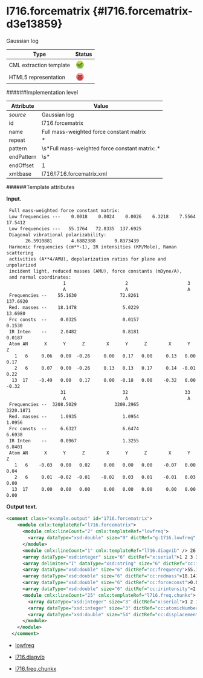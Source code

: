 # l716.forcematrix {#l716.forcematrix-d3e13859}

Gaussian log

| Type                                                                                                                                                | Status                                                                                                                                              |
|----|----|
| CML extraction template                                                                                                                             | ![](/imgs/Total.png)                                                                                                                                |
| HTML5 representation                                                                                                                                | ![](/imgs/None.png)                                                                                                                                 |

######Implementation level

| Attribute                                                                                                                                           | Value                                                                                                                                               |
|----|----|
| *source*                                                                                                                                            | Gaussian log                                                                                                                                        |
| id                                                                                                                                                  | l716.forcematrix                                                                                                                                    |
| name                                                                                                                                                | Full mass-weighted force constant matrix                                                                                                            |
| repeat                                                                                                                                              | \*                                                                                                                                                  |
| pattern                                                                                                                                             | \\s\*Full mass-weighted force constant matrix:.\*                                                                                                   |
| endPattern                                                                                                                                          | \\s\*                                                                                                                                               |
| endOffset                                                                                                                                           | 1                                                                                                                                                   |
| xml:base                                                                                                                                            | l716/l716.forcematrix.xml                                                                                                                           |

######Template attributes

**Input.**

     Full mass-weighted force constant matrix:
     Low frequencies ---    0.0018    0.0024    0.0026    6.3218    7.5564   17.5412
     Low frequencies ---   55.1764   72.8335  137.6925
     Diagonal vibrational polarizability:
           26.5910881       4.6882388       9.8373439
     Harmonic frequencies (cm**-1), IR intensities (KM/Mole), Raman scattering
     activities (A**4/AMU), depolarization ratios for plane and unpolarized
     incident light, reduced masses (AMU), force constants (mDyne/A),
     and normal coordinates:
                         1                      2                      3
                         A                      A                      A
     Frequencies --    55.1630                72.8261               137.6920
     Red. masses --    18.1478                 5.0229                13.6980
     Frc consts  --     0.0325                 0.0157                 0.1530
     IR Inten    --     2.0482                 0.8181                 0.0187
     Atom AN      X      Y      Z        X      Y      Z        X      Y      Z
       1   6     0.06   0.00  -0.26     0.00   0.17   0.00     0.13   0.00   0.17
       2   6     0.07   0.00  -0.26     0.13   0.13   0.17     0.14  -0.01   0.22
      13  17    -0.49   0.00   0.17     0.00  -0.18   0.00    -0.32   0.00  -0.32
                        31                     32                     33
                         A                      A                      A
     Frequencies --  3208.5029              3209.2965              3220.1871
     Red. masses --     1.0935                 1.0954                 1.0956
     Frc consts  --     6.6327                 6.6474                 6.6938
     IR Inten    --     0.0967                 1.3255                 6.8401
     Atom AN      X      Y      Z        X      Y      Z        X      Y      Z
       1   6    -0.03   0.00   0.02     0.00   0.00   0.00    -0.07   0.00   0.04
       2   6     0.01  -0.02  -0.01    -0.02   0.03   0.01    -0.01   0.03   0.00
      13  17     0.00   0.00   0.00     0.00   0.00   0.00     0.00   0.00   0.00

      

**Output text.**

```xml
<comment class="example.output" id="1716.forcematrix">
    <module cmlx:templateRef="l716.forcematrix">
      <module cmlx:lineCount="2" cmlx:templateRef="lowfreq">
        <array dataType="xsd:double" size="9" dictRef="g:1716.lowfreq" cmlx:templateRef="lowfreq">0.0018 0.0024 0.0026 6.3218 7.5564 17.5412 55.1764 72.8335 137.6925</array>
      </module>
      <module cmlx:lineCount="1" cmlx:templateRef="l716.diagvib" /> 26.5910881 4.6882388 9.8373439 
      <array dataType="xsd:integer" size="6" dictRef="x:serial">1 2 3 31 32 33</array>
      <array delimiter="I" dataType="xsd:string" size="6" dictRef="cc:irrep">IAIAIAIAIAIAI</array>
      <array dataType="xsd:double" size="6" dictRef="cc:frequency">55.163 72.8261 137.692 3208.5029 3209.2965 3220.1871</array>
      <array dataType="xsd:double" size="6" dictRef="cc:redmass">18.1478 5.0229 13.698 1.0935 1.0954 1.0956</array>
      <array dataType="xsd:double" size="6" dictRef="cc:forceconst">0.0325 0.0157 0.153 6.6327 6.6474 6.6938</array>
      <array dataType="xsd:double" size="6" dictRef="cc:irintensity">2.0482 0.8181 0.0187 0.0967 1.3255 6.8401</array>
      <module cmlx:lineCount="25" cmlx:templateRef="l716.freq.chunkx">
        <array dataType="xsd:integer" size="3" dictRef="x:serial">1 2 13</array>
        <array dataType="xsd:integer" size="3" dictRef="cc:atomicNumber">6 6 17</array>
        <array dataType="xsd:double" size="54" dictRef="cc:displacement">0.06 0.0 -0.26 0.0 0.17 0.0 0.13 0.0 0.17 0.07 0.0 -0.26 0.13 0.13 0.17 0.14 -0.01 0.22 -0.49 0.0 0.17 0.0 -0.18 0.0 -0.32 0.0 -0.32 -0.03 0.0 0.02 0.0 0.0 0.0 -0.07 0.0 0.04 0.01 -0.02 -0.01 -0.02 0.03 0.01 -0.01 0.03 0.0 0.0 0.0 0.0 0.0 0.0 0.0 0.0 0.0 0.0</array>
      </module>
    </module>
  </comment>
```

-   [lowfreq](/out/md/cml/gaussian_log/lowfreq-d3e13868.md)

<!-- -->

-   [l716.diagvib](/out/md/cml/gaussian_log/l716.diagvib-d3e13890.md)

<!-- -->

-   [l716.freq.chunkx](/out/md/cml/gaussian_log/l716.freq.chunkx-d3e13919.md)



